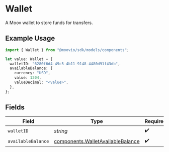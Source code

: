 # Wallet

A Moov wallet to store funds for transfers.

## Example Usage

```typescript
import { Wallet } from "@moovio/sdk/models/components";

let value: Wallet = {
  walletID: "6280f6d4-49c5-4b11-9148-4480d91f43db",
  availableBalance: {
    currency: "USD",
    value: 1204,
    valueDecimal: "<value>",
  },
};
```

## Fields

| Field                                                                                  | Type                                                                                   | Required                                                                               | Description                                                                            |
| -------------------------------------------------------------------------------------- | -------------------------------------------------------------------------------------- | -------------------------------------------------------------------------------------- | -------------------------------------------------------------------------------------- |
| `walletID`                                                                             | *string*                                                                               | :heavy_check_mark:                                                                     | N/A                                                                                    |
| `availableBalance`                                                                     | [components.WalletAvailableBalance](../../models/components/walletavailablebalance.md) | :heavy_check_mark:                                                                     | N/A                                                                                    |